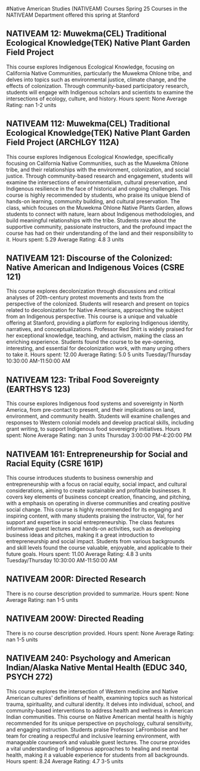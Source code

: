 #Native American Studies (NATIVEAM) Courses Spring 25
Courses in the NATIVEAM Department offered this spring at Stanford
## NATIVEAM 12: Muwekma(CEL) Traditional Ecological Knowledge(TEK) Native Plant Garden Field Project
This course explores Indigenous Ecological Knowledge, focusing on California Native Communities, particularly the Muwekma Ohlone tribe, and delves into topics such as environmental justice, climate change, and the effects of colonization. Through community-based participatory research, students will engage with Indigenous scholars and scientists to examine the intersections of ecology, culture, and history.
Hours spent: None
Average Rating: nan
1-2 units
## NATIVEAM 112: Muwekma(CEL) Traditional Ecological Knowledge(TEK) Native Plant Garden Field Project (ARCHLGY 112A)
This course explores Indigenous Ecological Knowledge, specifically focusing on California Native Communities, such as the Muwekma Ohlone tribe, and their relationships with the environment, colonization, and social justice. Through community-based research and engagement, students will examine the intersections of environmentalism, cultural preservation, and Indigenous resilience in the face of historical and ongoing challenges.
This course is highly recommended by students, who praise its unique blend of hands-on learning, community building, and cultural preservation. The class, which focuses on the Muwekma Ohlone Native Plants Garden, allows students to connect with nature, learn about Indigenous methodologies, and build meaningful relationships with the tribe. Students rave about the supportive community, passionate instructors, and the profound impact the course has had on their understanding of the land and their responsibility to it.
Hours spent: 5.29
Average Rating: 4.8
3 units
## NATIVEAM 121: Discourse of the Colonized: Native American and Indigenous Voices (CSRE 121)
This course explores decolonization through discussions and critical analyses of 20th-century protest movements and texts from the perspective of the colonized. Students will research and present on topics related to decolonization for Native Americans, approaching the subject from an Indigenous perspective.
This course is a unique and valuable offering at Stanford, providing a platform for exploring Indigenous identity, narratives, and conceptualizations. Professor Red Shirt is widely praised for her exceptional knowledge, teaching, and activism, making the class an enriching experience. Students found the course to be eye-opening, interesting, and essential for decolonization work, with many urging others to take it.
Hours spent: 12.00
Average Rating: 5.0
5 units
Tuesday/Thursday 10:30:00 AM-11:50:00 AM
## NATIVEAM 123: Tribal Food Sovereignty (EARTHSYS 123)
This course explores Indigenous food systems and sovereignty in North America, from pre-contact to present, and their implications on land, environment, and community health. Students will examine challenges and responses to Western colonial models and develop practical skills, including grant writing, to support Indigenous food sovereignty initiatives.
Hours spent: None
Average Rating: nan
3 units
Thursday 3:00:00 PM-4:20:00 PM
## NATIVEAM 161: Entrepreneurship for Social and Racial Equity (CSRE 161P)
This course introduces students to business ownership and entrepreneurship with a focus on racial equity, social impact, and cultural considerations, aiming to create sustainable and profitable businesses. It covers key elements of business concept creation, financing, and pitching, with a emphasis on operating in diverse communities and creating positive social change.
This course is highly recommended for its engaging and inspiring content, with many students praising the instructor, Val, for her support and expertise in social entrepreneurship. The class features informative guest lectures and hands-on activities, such as developing business ideas and pitches, making it a great introduction to entrepreneurship and social impact. Students from various backgrounds and skill levels found the course valuable, enjoyable, and applicable to their future goals.
Hours spent: 11.00
Average Rating: 4.8
3 units
Tuesday/Thursday 10:30:00 AM-11:50:00 AM
## NATIVEAM 200R: Directed Research
There is no course description provided to summarize.
Hours spent: None
Average Rating: nan
1-5 units
## NATIVEAM 200W: Directed Reading
There is no course description provided.
Hours spent: None
Average Rating: nan
1-5 units
## NATIVEAM 240: Psychology and American Indian/Alaska Native Mental Health (EDUC 340, PSYCH 272)
This course explores the intersection of Western medicine and Native American cultures' definitions of health, examining topics such as historical trauma, spirituality, and cultural identity. It delves into individual, school, and community-based interventions to address health and wellness in American Indian communities.
This course on Native American mental health is highly recommended for its unique perspective on psychology, cultural sensitivity, and engaging instruction. Students praise Professor LaFromboise and her team for creating a respectful and inclusive learning environment, with manageable coursework and valuable guest lectures. The course provides a vital understanding of Indigenous approaches to healing and mental health, making it a valuable experience for students from all backgrounds.
Hours spent: 8.24
Average Rating: 4.7
3-5 units